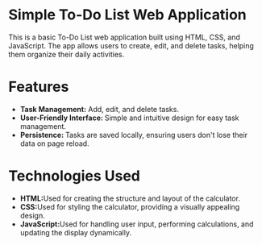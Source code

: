 # Simple To-Do List Web Application
This is a basic To-Do List web application built using HTML, CSS, and JavaScript. The app allows users to create, edit, and delete tasks, helping them organize their daily activities.
# Features
<ul>
  <li><b>Task Management:</b> Add, edit, and delete tasks.</li>
<li><b>User-Friendly Interface: </b> Simple and intuitive design for easy task management.</li>
<li><b>Persistence: </b> Tasks are saved locally, ensuring users don't lose their data on page reload.</li>
</ul>

# Technologies Used
<ul>
  <li><b>HTML:</b>Used for creating the structure and layout of the calculator.</li>
   <li><b>CSS:</b>Used for styling the calculator, providing a visually appealing design.</li>
   <li><b>JavaScript:</b>Used for handling user input, performing calculations, and updating the display dynamically.</li>
</ul>
